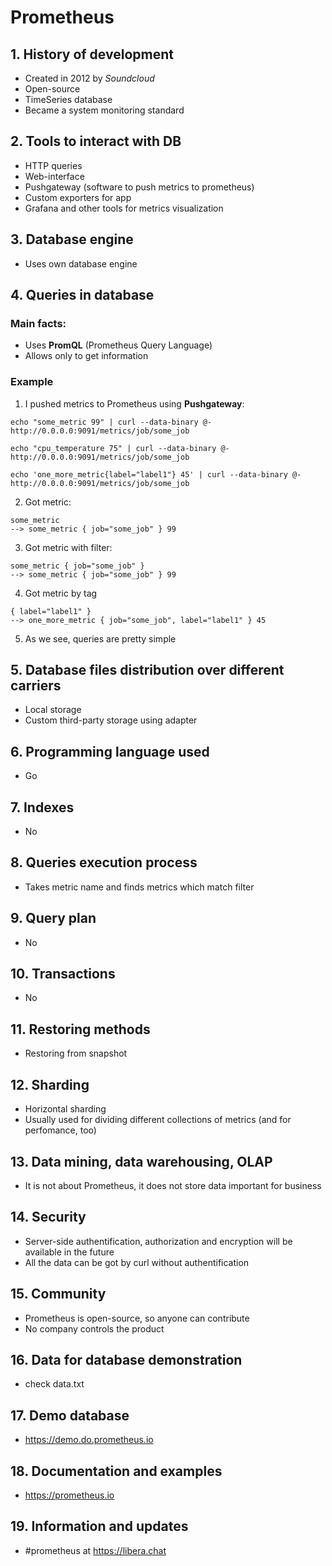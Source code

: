 # Prometheus

## 1. History of development
 - Created in 2012 by *Soundcloud*
 - Open-source
 - TimeSeries database
 - Became a system monitoring standard

## 2. Tools to interact with DB
 - HTTP queries
 - Web-interface
 - Pushgateway (software to push metrics to prometheus)
 - Custom exporters for app
 - Grafana and other tools for metrics visualization

## 3. Database engine
 - Uses own database engine

## 4. Queries in database
  ### Main facts:
   - Uses **PromQL** (Prometheus Query Language)
  - Allows only to get information
  ### Example
  1. I pushed metrics to Prometheus using **Pushgateway**:

    echo "some_metric 99" | curl --data-binary @- http://0.0.0.0:9091/metrics/job/some_job

    echo "cpu_temperature 75" | curl --data-binary @- http://0.0.0.0:9091/metrics/job/some_job

    echo 'one_more_metric{label="label1"} 45' | curl --data-binary @- http://0.0.0.0:9091/metrics/job/some_job

  2. Got metric:

    some_metric
    --> some_metric { job="some_job" } 99
  3. Got metric with filter:

    some_metric { job="some_job" }
    --> some_metric { job="some_job" } 99
  4. Got metric by tag

    { label="label1" }
    --> one_more_metric { job="some_job", label="label1" } 45
  5. As we see, queries are pretty simple

## 5. Database files distribution over different carriers
 - Local storage
 - Custom third-party storage using adapter

## 6. Programming language used
 - Go

## 7. Indexes
 - No

## 8. Queries execution process
 - Takes metric name and finds metrics which match filter

## 9. Query plan
 - No

## 10. Transactions
 - No

## 11. Restoring methods
 - Restoring from snapshot

## 12. Sharding
 - Horizontal sharding
 - Usually used for dividing different collections of metrics (and for perfomance, too)

## 13. Data mining, data warehousing, OLAP
 - It is not about Prometheus, it does not store data important for business

## 14. Security
 - Server-side authentification, authorization and encryption will be available in the future
 - All the data can be got by curl without authentification

## 15. Community
 - Prometheus is open-source, so anyone can contribute
 - No company controls the product

## 16. Data for database demonstration
 - check data.txt

## 17. Demo database
 - https://demo.do.prometheus.io

## 18. Documentation and examples
 - https://prometheus.io

## 19. Information and updates
 - #prometheus at https://libera.chat